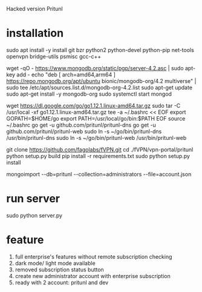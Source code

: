 Hacked version Pritunl

# installation

sudo apt install -y install git bzr python2 python-devel python-pip net-tools openvpn bridge-utils psmisc gcc-c++

wget -qO - https://www.mongodb.org/static/pgp/server-4.2.asc | sudo apt-key add -
echo "deb [ arch=amd64,arm64 ] https://repo.mongodb.org/apt/ubuntu bionic/mongodb-org/4.2 multiverse" | sudo tee /etc/apt/sources.list.d/mongodb-org-4.2.list
sudo apt-get update
sudo apt-get install -y mongodb-org
sudo systemctl start mongod


wget https://dl.google.com/go/go1.12.1.linux-amd64.tar.gz
sudo tar -C /usr/local -xf go1.12.1.linux-amd64.tar.gz
tee -a ~/.bashrc << EOF
export GOPATH=\$HOME/go
export PATH=/usr/local/go/bin:\$PATH
EOF
source ~/.bashrc
go get -u github.com/pritunl/pritunl-dns
go get -u github.com/pritunl/pritunl-web
sudo ln -s ~/go/bin/pritunl-dns /usr/bin/pritunl-dns
sudo ln -s ~/go/bin/pritunl-web /usr/bin/pritunl-web



git clone https://github.com/fagolabs/fVPN.git
cd ./fVPN/vpn-portal/pritunl 
python setup.py build
pip install -r requirements.txt
sudo python setup.py install

mongoimport --db=pritunl --collection=administrators --file=account.json


# run server
sudo python server.py

# feature
1. full enterprise's features without remote subscription checking
2. dark mode/ light mode available
3. removed subscription status button
4. create new administrator account with enterprise subscription
5. ready with 2 account: pritunl and dev